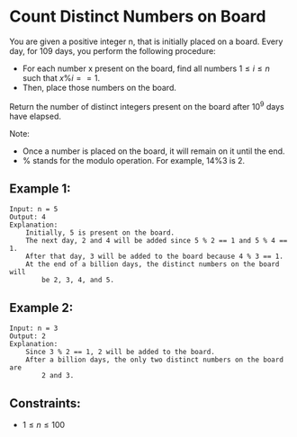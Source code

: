 # Count Distinct Numbers on Board

You are given a positive integer n, that is initially placed on a board. Every  
day, for 109 days, you perform the following procedure:

* For each number x present on the board, find all numbers $1 \le i \le n$  
such that $x \% i == 1$.
* Then, place those numbers on the board.

Return the number of distinct integers present on the board after $10^9$ days  
have elapsed.

Note:

* Once a number is placed on the board, it will remain on it until the end.
* % stands for the modulo operation. For example, $14 \% 3$ is $2$.

 

## Example 1:

    Input: n = 5
    Output: 4
    Explanation: 
        Initially, 5 is present on the board. 
        The next day, 2 and 4 will be added since 5 % 2 == 1 and 5 % 4 == 1. 
        After that day, 3 will be added to the board because 4 % 3 == 1. 
        At the end of a billion days, the distinct numbers on the board will 
            be 2, 3, 4, and 5. 

## Example 2:

    Input: n = 3
    Output: 2
    Explanation: 
        Since 3 % 2 == 1, 2 will be added to the board. 
        After a billion days, the only two distinct numbers on the board are  
            2 and 3. 
        
        

## Constraints:

* $1 \le n \le 100$

